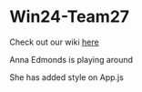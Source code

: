 # Win24-Team27

Check out our wiki [here](https://github.com/StanfordCS194/Win24-Team27/wiki)

Anna Edmonds is playing around

She has added style on App.js